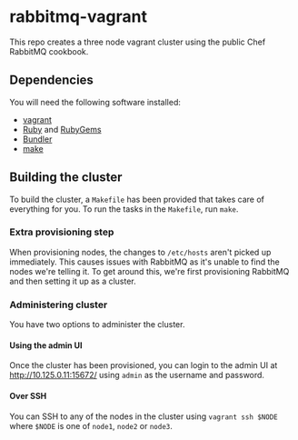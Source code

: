 # rabbitmq-vagrant

This repo creates a three node vagrant cluster using the public Chef
RabbitMQ cookbook.

## Dependencies

You will need the following software installed:

 - [vagrant](https://www.vagrantup.com/)
 - [Ruby](https://www.ruby-lang.org/) and [RubyGems](https://rubygems.org/)
 - [Bundler](http://bundler.io/)
 - [make](https://www.gnu.org/software/make/)

## Building the cluster

To build the cluster, a `Makefile` has been provided that takes care
of everything for you. To run the tasks in the `Makefile`, run `make`.

### Extra provisioning step

When provisioning nodes, the changes to `/etc/hosts` aren't picked up
immediately. This causes issues with RabbitMQ as it's unable to find
the nodes we're telling it. To get around this, we're first
provisioning RabbitMQ and then setting it up as a cluster.

### Administering cluster

You have two options to administer the cluster.

#### Using the admin UI

Once the cluster has been provisioned, you can login to the admin UI
at http://10.125.0.11:15672/ using `admin` as the username and
password.

#### Over SSH

You can SSH to any of the nodes in the cluster using `vagrant ssh
$NODE` where `$NODE` is one of `node1`, `node2` or `node3`.
